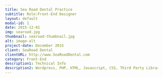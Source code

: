 ```yaml
---
title: Sea Road Dental Practice
subtitle: Role:Front-End Designer
layout: default
modal-id: 1
date: 2015-12-01
img: searoad.jpg
thumbnail: searoad-thumbnail.jpg
alt: image-alt
project-date: December 2015
client: SeaRoad Dental
clientURL: http://www.SeaRoadDental.com
category: Front-End
description1: Technical Info
description2: Wordpress, PHP, HTML, Javascript, CSS, Third Party Libraries(Bootstrap)
---
```

